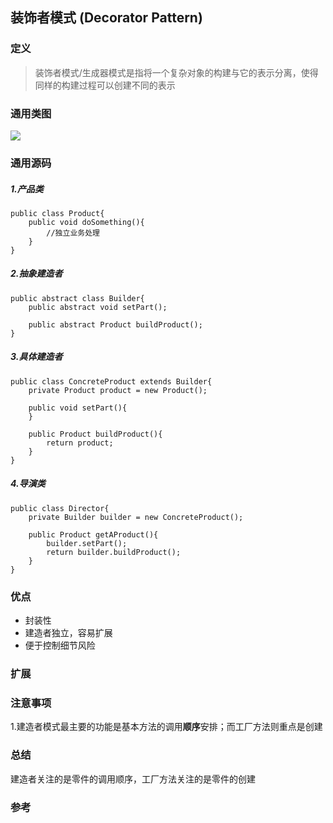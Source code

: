 ## 装饰者模式 (Decorator Pattern)

### 定义
> 装饰者模式/生成器模式是指将一个复杂对象的构建与它的表示分离，使得同样的构建过程可以创建不同的表示

### 通用类图
![](http://www.dofactory.com/images/diagrams/Net/Decorator.gif)

### 通用源码
##### 1.产品类
	public class Product{
		public void doSomething(){
			//独立业务处理
		}
    }
##### 2.抽象建造者
	public abstract class Builder{
		public abstract void setPart();

		public abstract Product buildProduct();
	}
##### 3.具体建造者
	public class ConcreteProduct extends Builder{
		private Product product = new Product();
		
		public void setPart(){
		}
		
		public Product buildProduct(){
			return product;
		}
	}

##### 4.导演类
	public class Director{
		private Builder builder = new ConcreteProduct();
		
		public Product getAProduct(){
			builder.setPart();
			return builder.buildProduct();
		}
	}

### 优点
- 封装性
- 建造者独立，容易扩展
- 便于控制细节风险

### 扩展

### 注意事项
1.建造者模式最主要的功能是基本方法的调用**顺序**安排；而工厂方法则重点是创建


### 总结
建造者关注的是零件的调用顺序，工厂方法关注的是零件的创建

### 参考